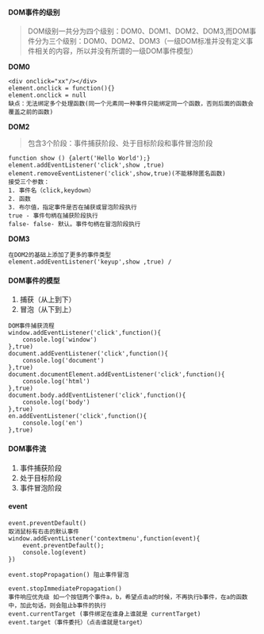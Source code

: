 #### DOM事件的级别
> DOM级别一共分为四个级别：DOM0、DOM1、DOM2、DOM3,而DOM事件分为三个级别：DOM0、DOM2、DOM3（一级DOM标准并没有定义事件相关的内容，所以并没有所谓的一级DOM事件模型）

**DOM0** 
```
<div onclick="xx"/></div>
element.onclick = function(){}
element.onclick = null
缺点：无法绑定多个处理函数(同一个元素同一种事件只能绑定同一个函数，否则后面的函数会覆盖之前的函数)
```
**DOM2**
> 包含3个阶段：事件捕获阶段、处于目标阶段和事件冒泡阶段
```
function show () {alert('Hello World');}
element.addEventListener('click',show ,true)
element.removeEventListener('click',show,true)(不能移除匿名函数)
接受三个参数：
1. 事件名（click,keydown）
2. 函数
3. 布尔值，指定事件是否在捕获或冒泡阶段执行
true - 事件句柄在捕获阶段执行
false- false- 默认。事件句柄在冒泡阶段执行
```
**DOM3**
```
在DOM2的基础上添加了更多的事件类型
element.addEventListener('keyup',show ,true) /
```
#### DOM事件的模型
1.  捕获（从上到下）
2.  冒泡（从下到上）
```
DOM事件捕获流程
window.addEventListener('click',function(){
    console.log('window')
},true)
document.addEventListener('click',function(){
    console.log('document')
},true)
document.documentElement.addEventListener('click',function(){
    console.log('html')
},true)
document.body.addEventListener('click',function(){
    console.log('body')
},true)
en.addEventListener('click',function(){
    console.log('en')
},true)
```

#### DOM事件流
1. 事件捕获阶段
2. 处于目标阶段
3. 事件冒泡阶段

#### event
```
event.preventDefault()
取消鼠标有右击的默认事件
window.addEventListener('contextmenu',function(event){
    event.preventDefault();
    console.log(event)
})

event.stopPropagation() 阻止事件冒泡

event.stopImmediatePropagation() 
事件响应优先级 如一个按钮两个事件a，b，希望点击a的时候，不再执行b事件，在a的函数中，加此句话，则会阻止b事件的执行
event.currentTarget (事件绑定在谁身上谁就是 currentTarget)
event.target（事件委托）（点击谁就是target）
```


